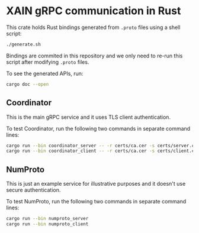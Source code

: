 # XAIN gRPC communication in Rust

This crate holds Rust bindings generated from `.proto` files using a shell script:

```sh
./generate.sh
```

Bindings are commited in this repository and we only need to re-run this script after modifying
`.proto` files.

To see the generated APIs, run:

```sh
cargo doc --open
```

## Coordinator

This is the main gRPC service and it uses TLS client authentication.

To test Coordinator, run the following two commands in separate command lines:

```sh
cargo run --bin coordinator_server -- -r certs/ca.cer -s certs/server.cer -k certs/server.key 
cargo run --bin coordinator_client -- -r certs/ca.cer -s certs/client.cer -k certs/client.key
```

## NumProto

This is just an example service for illustrative purposes and it doesn't use secure authentication.

To test NumProto, run the following two commands in separate command lines:

```sh
cargo run --bin numproto_server
cargo run --bin numproto_client
```
